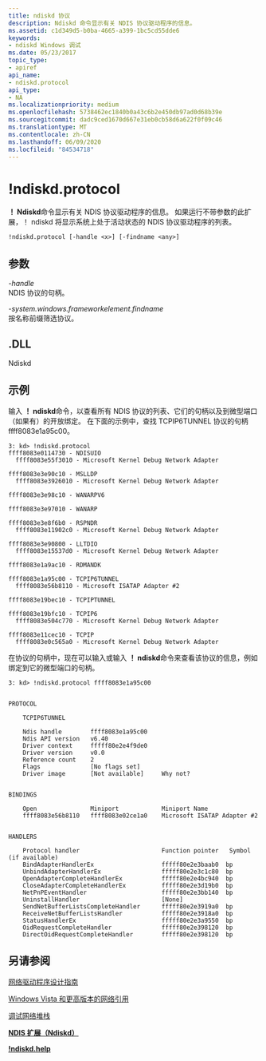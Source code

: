 ```yaml
---
title: ndiskd 协议
description: Ndiskd 命令显示有关 NDIS 协议驱动程序的信息。
ms.assetid: c1d349d5-b0ba-4665-a399-1bc5cd55dde6
keywords:
- ndiskd Windows 调试
ms.date: 05/23/2017
topic_type:
- apiref
api_name:
- ndiskd.protocol
api_type:
- NA
ms.localizationpriority: medium
ms.openlocfilehash: 5738462ec1840b0a43c6b2e450db97ad0d68b39e
ms.sourcegitcommit: dadc9ced1670d667e31eb0cb58d6a622f0f09c46
ms.translationtype: MT
ms.contentlocale: zh-CN
ms.lasthandoff: 06/09/2020
ms.locfileid: "84534718"
---
```

# <a name="ndiskdprotocol"></a>!ndiskd.protocol


**！ Ndiskd**命令显示有关 NDIS 协议驱动程序的信息。 如果运行不带参数的此扩展，！ ndiskd 将显示系统上处于活动状态的 NDIS 协议驱动程序的列表。

```console
!ndiskd.protocol [-handle <x>] [-findname <any>] 
```

## <a name="span-idddk__devobj_dbgspanspan-idddk__devobj_dbgspanparameters"></a><span id="ddk__devobj_dbg"></span><span id="DDK__DEVOBJ_DBG"></span>参数


<span id="_______-handle______"></span><span id="_______-HANDLE______"></span>*-handle*   
NDIS 协议的句柄。

<span id="_______-findname______"></span><span id="_______-FINDNAME______"></span>*-system.windows.frameworkelement.findname*   
按名称前缀筛选协议。

## <a name="span-iddllspanspan-iddllspandll"></a><span id="DLL"></span><span id="dll"></span>.DLL


Ndiskd

<a name="examples"></a>示例
--------

输入 **！ ndiskd**命令，以查看所有 NDIS 协议的列表、它们的句柄以及到微型端口（如果有）的开放绑定。 在下面的示例中，查找 TCPIP6TUNNEL 协议的句柄 ffff8083e1a95c00。

```console
3: kd> !ndiskd.protocol
ffff8083e0114730 - NDISUIO
  ffff8083e55f3010 - Microsoft Kernel Debug Network Adapter

ffff8083e3e90c10 - MSLLDP
  ffff8083e3926010 - Microsoft Kernel Debug Network Adapter

ffff8083e3e98c10 - WANARPV6

ffff8083e3e97010 - WANARP

ffff8083e3e8f6b0 - RSPNDR
  ffff8083e11902c0 - Microsoft Kernel Debug Network Adapter

ffff8083e3e90800 - LLTDIO
  ffff8083e15537d0 - Microsoft Kernel Debug Network Adapter

ffff8083e1a9ac10 - RDMANDK

ffff8083e1a95c00 - TCPIP6TUNNEL
  ffff8083e56b8110 - Microsoft ISATAP Adapter #2

ffff8083e19bec10 - TCPIPTUNNEL

ffff8083e19bfc10 - TCPIP6
  ffff8083e504c770 - Microsoft Kernel Debug Network Adapter

ffff8083e11cec10 - TCPIP
  ffff8083e0c565a0 - Microsoft Kernel Debug Network Adapter
```

在协议的句柄中，现在可以输入或输入 **！ ndiskd**命令来查看该协议的信息，例如绑定到它的微型端口的句柄。

```console
3: kd> !ndiskd.protocol ffff8083e1a95c00


PROTOCOL

    TCPIP6TUNNEL

    Ndis handle        ffff8083e1a95c00
    Ndis API version   v6.40
    Driver context     fffff80e2e4f9de0
    Driver version     v0.0
    Reference count    2
    Flags              [No flags set]
    Driver image       [Not available]     Why not?


BINDINGS

    Open               Miniport            Miniport Name                        
    ffff8083e56b8110   ffff8083e02ce1a0    Microsoft ISATAP Adapter #2


HANDLERS

    Protocol handler                       Function pointer   Symbol (if available)
    BindAdapterHandlerEx                   fffff80e2e3baab0  bp
    UnbindAdapterHandlerEx                 fffff80e2e3c1c80  bp
    OpenAdapterCompleteHandlerEx           fffff80e2e4bc940  bp
    CloseAdapterCompleteHandlerEx          fffff80e2e3d19b0  bp
    NetPnPEventHandler                     fffff80e2e3bb140  bp
    UninstallHandler                       [None]
    SendNetBufferListsCompleteHandler      fffff80e2e3919a0  bp
    ReceiveNetBufferListsHandler           fffff80e2e3918a0  bp
    StatusHandlerEx                        fffff80e2e3a9550  bp
    OidRequestCompleteHandler              fffff80e2e398120  bp
    DirectOidRequestCompleteHandler        fffff80e2e398120  bp
```

## <a name="span-idsee_alsospansee-also"></a><span id="see_also"></span>另请参阅


[网络驱动程序设计指南](https://docs.microsoft.com/windows-hardware/drivers/network/index)

[Windows Vista 和更高版本的网络引用](https://docs.microsoft.com/windows-hardware/drivers/ddi/_netvista/)

[调试网络堆栈](https://channel9.msdn.com/Shows/Defrag-Tools/Defrag-Tools-175-Debugging-the-Network-Stack)

[**NDIS 扩展（Ndiskd）**](ndis-extensions--ndiskd-dll-.md)

[**!ndiskd.help**](-ndiskd-help.md)

 

 






